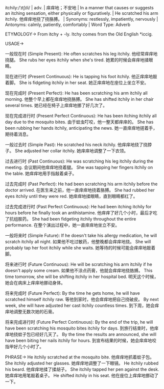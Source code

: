 itchily:/ˈɪtʃɪli/ | adv. | 痒痒地；不安地 | In a manner that causes or suggests an itching sensation, either physically or figuratively.  |  He scratched his arm itchily. 他痒痒地挠了挠胳膊。 | Synonyms: restlessly, impatiently, nervously | Antonyms: calmly, patiently, comfortably | Word Type: Adverb

ETYMOLOGY->
From itchy + -ly.  Itchy comes from the Old English *iccig.

USAGE->

一般现在时 (Simple Present):
He often scratches his leg itchily. 他经常痒痒地挠腿。
She rubs her eyes itchily when she's tired. 她累的时候会痒痒地揉眼睛。


现在进行时 (Present Continuous):
He is tapping his foot itchily. 他正痒痒地敲着脚。
She is fidgeting itchily in her seat.  她正痒痒地在座位上坐立不安。


现在完成时 (Present Perfect):
He has been scratching his arm itchily all morning. 他整个早上都在痒痒地挠胳膊。
She has shifted itchily in her chair several times. 她已经在椅子上痒痒地挪了好几次了。


现在完成进行时 (Present Perfect Continuous):
He has been itching itchily all day due to the mosquito bites. 由于蚊虫叮咬，他一整天都痒痒的。
She has been rubbing her hands itchily, anticipating the news.  她一直痒痒地搓着手，期待着消息。



一般过去时 (Simple Past):
He scratched his neck itchily. 他痒痒地挠了挠脖子。
She adjusted her collar itchily. 她痒痒地调整了一下衣领。


过去进行时 (Past Continuous):
He was scratching his leg itchily during the meeting.  会议期间他痒痒地挠着腿。
She was tapping her fingers itchily on the table. 她痒痒地用手指敲着桌子。


过去完成时 (Past Perfect):
He had been scratching his arm itchily before the doctor arrived.  在医生来之前，他一直痒痒地挠着胳膊。
She had rubbed her eyes itchily until they were red. 她痒痒地揉眼睛，直到眼睛都红了。


过去完成进行时 (Past Perfect Continuous):
He had been itching itchily for hours before he finally took an antihistamine. 他痒痒了好几个小时，最后才吃了抗组胺药。
She had been fidgeting itchily throughout the entire performance. 在整个演出过程中，她一直痒痒地坐立不安。


一般将来时 (Simple Future):
If he doesn't take his allergy medication, he will scratch itchily all night. 如果他不吃过敏药，他整晚都会痒痒地挠。
She will probably tap her foot itchily while she waits.  她等待的时候可能会痒痒地敲着脚。


将来进行时 (Future Continuous):
He will be scratching his arm itchily if he doesn't apply some cream. 如果他不涂点药膏，他就会痒痒地挠胳膊。
This time tomorrow, she will be shifting itchily in her hospital bed. 明天这个时候，她会在病床上痒痒地挪动身体。


将来完成时 (Future Perfect):
By the time he gets home, he will have scratched himself itchily raw. 等他到家时，他会痒痒地把自己挠破皮。
By next week, she will have adjusted her cast itchily countless times. 到下周，她会痒痒地调整无数次她的石膏。


将来完成进行时 (Future Perfect Continuous):
By the end of the trip, he will have been scratching his mosquito bites itchily for days. 到旅行结束时，他痒痒地挠蚊子包已经好几天了。
By the time the results are announced, she will have been biting her nails itchily for hours. 到宣布结果的时候，她会痒痒地咬指甲好几个小时了。



PHRASE->
He itchily scratched at the mosquito bite. 他痒痒地抓着蚊子包。
She itchily adjusted her glasses. 她痒痒地调整了一下眼镜。
He itchily rubbed his beard. 他痒痒地揉了揉胡子。
She itchily tapped her pen against the desk. 她痒痒地用笔敲着桌子。
He shifted itchily in his seat. 他在座位上痒痒地挪动了一下。
